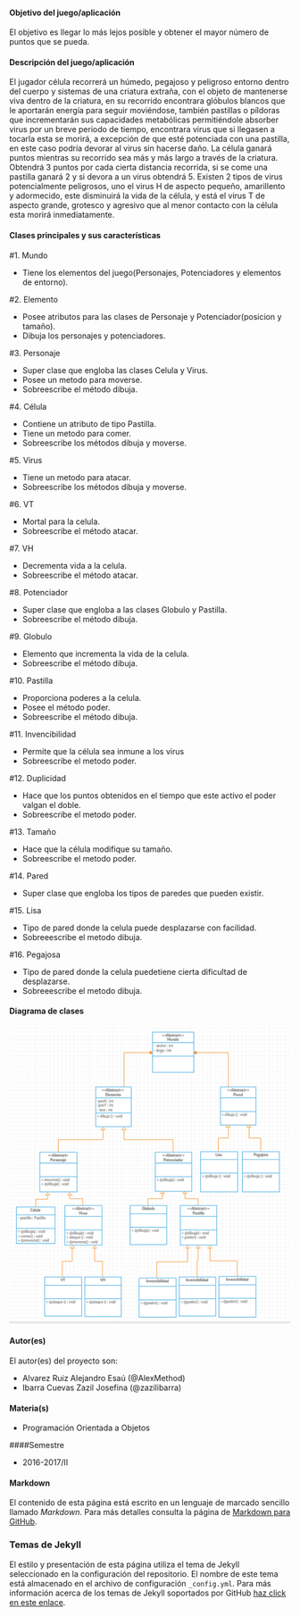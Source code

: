 #### Objetivo del juego/aplicación
El objetivo es llegar lo más lejos posible y obtener el mayor número de puntos que se pueda. 

#### Descripción del juego/aplicación
El jugador célula recorrerá un húmedo, pegajoso y peligroso entorno dentro del cuerpo y sistemas de una criatura extraña, con el objeto de mantenerse viva dentro de la criatura, en su recorrido encontrara glóbulos blancos que le aportarán energía para seguir moviéndose, también pastillas o píldoras que incrementarán sus capacidades metabólicas permitiéndole absorber virus por un breve periodo de tiempo, encontrara virus que si llegasen a tocarla esta se morirá, a excepción de que esté potenciada con una pastilla, en este caso podría devorar al virus sin hacerse daño. La célula ganará puntos mientras su recorrido sea más y más largo a través de la criatura. Obtendrá  3 puntos por cada cierta distancia recorrida, si se come una pastilla ganará  2 y si devora a un virus obtendrá  5. 
Existen 2 tipos de virus potencialmente peligrosos, uno el virus H de aspecto pequeño, amarillento y adormecido, este disminuirá la vida de la célula, y está el virus T de aspecto grande, grotesco y agresivo que al menor contacto con la célula esta morirá inmediatamente. 

#### Clases principales y sus características
#1. Mundo
* Tiene los elementos del juego(Personajes, Potenciadores y elementos de entorno).

#2. Elemento
* Posee atributos para las clases de Personaje y Potenciador(posicion y tamaño).
* Dibuja los personajes y potenciadores.

#3. Personaje
* Super clase que engloba las clases Celula y Virus.
* Posee un metodo para moverse.
* Sobreescribe el método dibuja.

#4. Célula
* Contiene un atributo de tipo Pastilla.
* Tiene un metodo para comer.
* Sobreescribe los métodos dibuja y moverse.

#5. Virus
* Tiene un metodo para atacar.
* Sobreescribe los métodos dibuja y moverse.

#6. VT
* Mortal para la celula.
* Sobreescribe el método atacar.

#7. VH
* Decrementa vida a la celula.
* Sobreescribe el método atacar.

#8. Potenciador
* Super clase que engloba a las clases Globulo y Pastilla.
* Sobreescribe el método dibuja. 

#9. Globulo
* Elemento que incrementa la vida de la celula.
* Sobreescribe el método dibuja.

#10. Pastilla
* Proporciona poderes a la celula.
* Posee el método poder.
* Sobreescribe el método dibuja.

#11. Invencibilidad
* Permite que la célula sea inmune a los virus
* Sobreescribe el metodo poder.

#12. Duplicidad
* Hace que los puntos obtenidos en el tiempo que este activo el poder valgan el doble.
* Sobreescribe el metodo poder.

#13. Tamaño
* Hace que la célula modifique su tamaño.
* Sobreescribe el metodo poder.

#14. Pared
* Super clase que engloba los tipos de paredes que pueden existir.

#15. Lisa
* Tipo de pared donde la celula puede desplazarse con facilidad.
* Sobreeescribe el metodo dibuja.

#16. Pegajosa
* Tipo de pared donde la celula puedetiene cierta dificultad de desplazarse.
* Sobreeescribe el metodo dibuja.

#### Diagrama de clases
![Diagrama de clases](https://github.com/acominf/TinyTravel/blob/master/Imagenes/DiagramaClasesTinyTravel.png)

#### Autor(es)
El autor(es) del proyecto son:
- Alvarez Ruiz Alejandro Esaú (@AlexMethod)
- Ibarra Cuevas Zazil Josefina (@zazilibarra)

#### Materia(s)
- Programación Orientada a Objetos

####Semestre
- 2016-2017/II

#### Markdown
El contenido de esta página está escrito en un lenguaje de marcado sencillo llamado *Markdown*. Para más detalles consulta la página de [Markdown para GitHub](https://guides.github.com/features/mastering-markdown/).

### Temas de Jekyll
El estilo y presentación de esta página utiliza el tema de Jekyll seleccionado en la configuración del repositorio. El nombre de este tema está almacenado en el archivo de configuración `_config.yml`. Para más información acerca de los temas de Jekyll soportados por GitHub [haz click en este enlace](https://pages.github.com/themes/).
